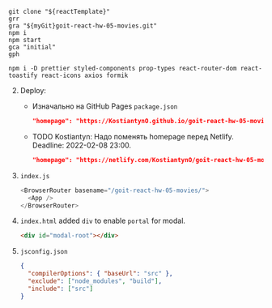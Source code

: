 ```shell
git clone "${reactTemplate}"
grr
gra "${myGit}goit-react-hw-05-movies.git"
npm i
npm start
gca "initial"
gph

npm i -D prettier styled-components prop-types react-router-dom react-toastify react-icons axios formik
```

2. Deploy:

   - Изначально на GitHub Pages `package.json`

     ```json
     "homepage": "https://KostiantynO.github.io/goit-react-hw-05-movies/",
     ```

   - TODO Kostiantyn: Надо поменять homepage перед Netlify. Deadline: 2022-02-08
     23:00.

     ```json
     "homepage": "https://netlify.com/KostiantynO/goit-react-hw-05-movies/",
     ```

3. `index.js`

   ```js
   <BrowserRouter basename="/goit-react-hw-05-movies/">
     <App />
   </BrowserRouter>
   ```

4. `index.html` added `div` to enable `portal` for modal.

   ```html
   <div id="modal-root"></div>
   ```

5. `jsconfig.json`

   ```json
   {
     "compilerOptions": { "baseUrl": "src" },
     "exclude": ["node_modules", "build"],
     "include": ["src"]
   }
   ```
